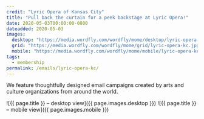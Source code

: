 ```yaml
---
credit: "Lyric Opera of Kansas City"
title: "Pull back the curtain for a peek backstage at Lyric Opera!"
date: 2020-05-03T00:00:00-0800
dateadded: 2020-05-03
images:
  desktop: "https://media.wordfly.com/wordfly/mome/desktop/lyric-opera-kc.jpg"
  grid: "https://media.wordfly.com/wordfly/mome/grid/lyric-opera-kc.jpg"
  mobile: "https://media.wordfly.com/wordfly/mome/mobile/lyric-opera-kc.jpg"
tags:
  - membership
permalink: /emails/lyric-opera-kc/
---
```

We feature thoughtfully designed email campaigns created by arts and culture organizations from around the world.

![{{ page.title }} – desktop view]({{ page.images.desktop }})
![{{ page.title }} – mobile view]({{ page.images.mobile }})
